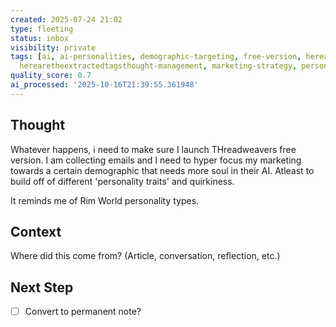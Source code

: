 ```yaml
---
created: 2025-07-24 21:02
type: fleeting
status: inbox
visibility: private
tags: [ai, ai-personalities, demographic-targeting, free-version, herearetheextractedtagsartificial-intelligence,
  herearetheextractedtagsthought-management, marketing-strategy, personality-types]
quality_score: 0.7
ai_processed: '2025-10-16T21:39:55.361948'
---
```

<!--
NOTE: This file uses a static date for validation. For new notes, use:
created: 2025-07-24 21:02
-->

## Thought  
Whatever happens, i need to make sure I launch THreadweavers free version. I am collecting emails and I need to hyper focus my marketing towards a certain demographic that needs more soul in their AI. Atleast to build off of different 'personality traits' and quirkiness.

It reminds me of Rim World personality types. 

## Context  
Where did this come from? (Article, conversation, reflection, etc.)

## Next Step  
- [ ] Convert to permanent note?
